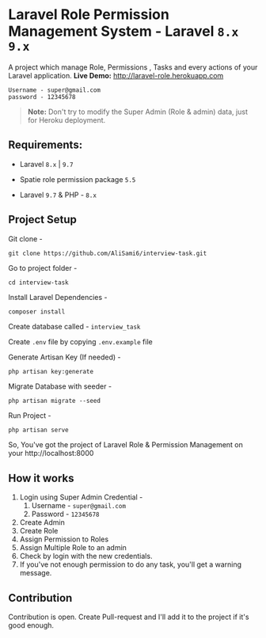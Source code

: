 # Laravel Role Permission Management System - Laravel `8.x` `9.x`

A project which manage Role, Permissions , Tasks and every actions of your Laravel application. 
**Live Demo:** http://laravel-role.herokuapp.com
```
Username - super@gmail.com
password - 12345678
```
> **Note:** Don't try to modify the Super Admin (Role & admin) data, just for Heroku deployment.

## Requirements:
- Laravel `8.x` | `9.7`
- Spatie role permission package  `5.5`




- Laravel `9.7` & PHP - `8.x`


## Project Setup
Git clone -
```console
git clone https://github.com/AliSami6/interview-task.git
```

Go to project folder -
```console
cd interview-task
```

Install Laravel Dependencies -
```console
composer install
```

Create database called - `interview_task`

Create `.env` file by copying `.env.example` file

Generate Artisan Key (If needed) -
```console
php artisan key:generate
```

Migrate Database with seeder -
```console
php artisan migrate --seed
```

Run Project -
```php
php artisan serve
```


So, You've got the project of Laravel Role & Permission Management on your http://localhost:8000

## How it works
1. Login using Super Admin Credential -
    1. Username - `super@gmail.com`
    1. Password - `12345678`
2. Create Admin
3. Create Role
4. Assign Permission to Roles
5. Assign Multiple Role to an admin
6. Check by login with the new credentials.
7. If you've not enough permission to do any task, you'll get a warning message.




## Contribution
Contribution is open. Create Pull-request and I'll add it to the project if it's good enough.